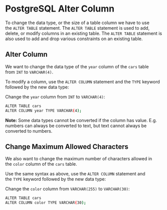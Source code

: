 # PostgreSQL Alter Column

To change the data type, or the size of a table column we have to use the `ALTER TABLE` statement. The `ALTER TABLE` statement is used to add, delete, or modify columns in an existing table. The `ALTER TABLE` statement is also used to add and drop various constraints on an existing table.

## Alter Column

We want to change the data type of the `year` column of the `cars` table from `INT` to `VARCHAR(4)`.

To modify a column, use the `ALTER COLUMN` statement and the `TYPE` keyword followed by the new data type:

Change the `year` column from `INT` to `VARCHAR(4)`:

```bash
ALTER TABLE cars
ALTER COLUMN year TYPE VARCHAR(4);
```

**Note:** Some data types cannot be converted if the column has value. E.g. numbers can always be converted to text, but text cannot always be converted to numbers.

## Change Maximum Allowed Characters

We also want to change the maximum number of characters allowed in the `color` column of the `cars` table.

Use the same syntax as above, use the `ALTER COLUMN` statement and the `TYPE` keyword followed by the new data type:

Change the `color` column from `VARCHAR(255)` to `VARCHAR(30)`:

```bash
ALTER TABLE cars
ALTER COLUMN color TYPE VARCHAR(30);
```